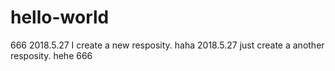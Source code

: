 # hello-world
666
2018.5.27   I create a new resposity.  haha
2018.5.27   just create a another resposity.  hehe
666
